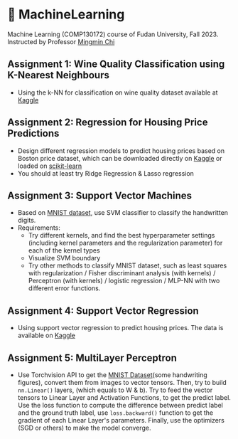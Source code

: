 # 🦾 MachineLearning

Machine Learning (COMP130172) course of Fudan University, Fall 2023. Instructed by Professor [Mingmin Chi](https://datascience.fudan.edu.cn/e1/6f/c13398a123247/page.htm)

## Assignment 1: Wine Quality Classification using K-Nearest Neighbours

- Using the k-NN for classification on wine quality dataset available at [Kaggle](https://www.kaggle.com/shelvigarg/wine-quality-dataset/)

## Assignment 2: Regression for Housing Price Predictions

- Design different regression models to predict housing prices based on Boston price dataset, which can be downloaded directly on [Kaggle](https://www.kaggle.com/datasets/vikrishnan/boston-house-prices) or loaded on [scikit-learn](https://scikit-learn.org/1.0/modules/generated/sklearn.datasets.load_boston.html)
- You should at least try Ridge Regression & Lasso regression

## Assignment 3: Support Vector Machines

- Based on [MNIST dataset](https://www.kaggle.com/datasets/hojjatk/mnist-dataset/data), use SVM classifier to classify the handwritten digits.
- Requirements:
  - Try different kernels, and find the best hyperparameter settings (including kernel parameters and the regularization parameter) for each of the kernel types
  - Visualize SVM boundary
  - Try other methods to classify MNIST dataset, such as least squares with regularization / Fisher discriminant analysis (with kernels) / Perceptron (with kernels) / logistic regression / MLP-NN with two different error functions.

## Assignment 4: Support Vector Regression
- Using support vector regression to predict housing prices. The data is available on [Kaggle](https://www.kaggle.com/vikrishnan/boston-house-prices)

## Assignment 5: MultiLayer Perceptron

- Use Torchvision API to get the [MNIST Dataset](http://yann.lecun.com/exdb/mnist/http://yann.lecun.com/exdb/mnist/)(some handwriting figures), convert them from images to vector tensors. Then, try to build `nn.Linear()` layers, (which equals to W & b). Try to feed the vector tensors to Linear Layer and Activation Functions, to get the predict label. Use the loss function to compute the difference between predict label and the ground truth label, use `loss.backward()` function to get the gradient of each Linear Layer's parameters. Finally, use the optimizers (SGD or others) to make the model converge. 
